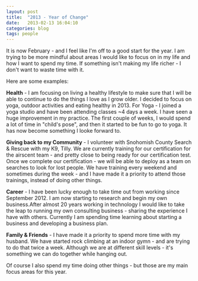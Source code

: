 ```yaml
---
layout: post
title:  "2013 - Year of Change"
date:   2013-02-13 16:04:10
categories: blog
tags: people
---
```


It is now February - and I feel like I'm off to a good start for the year. I am trying to be more mindful about areas I would like to focus on in my life and how I want to spend my time. If something isn't making my life richer - I don't want to waste time with it.

Here are some examples:

**Health** - I am focusing on living a healthy lifestyle to make sure that I will be able to continue to do the things I love as I grow older. I decided to focus on yoga, outdoor activities and eating healthy in 2013. For Yoga - I joined a yoga studio and have been attending classes ~4 days a week. I have seen a huge improvement in my practice. The first couple of weeks, I would spend a lot of time in "child's pose", and then it started to be fun to go to yoga. It has now become something I looke forward to.

**Giving back to my Community** - I volunteer with Snohomish County Search & Rescue with my K9, Tilly. We are currently training for our certification for the airscent team - and pretty close to being ready for our certification test. Once we complete our certification - we will be able to deploy as a team on searches to look for lost people. We have training every weekend and sometimes during the week - and I have made it a priority to attend those trainings, instead of doing other things.

**Career** - I have been lucky enough to take time out from working since September 2012. I am now starting to research and begin my own business.After almost 20 years working in technology I would like to take the leap to running my own consulting business - sharing the experience I have with others. Currently I am spending time learning about starting a business and developing a business plan.

**Family & Friends** - I have made it a priority to spend more time with my husband. We have started rock climbing at an indoor gymn - and are trying to do that twice a week. Although we are at different skill levels - it's something we can do together while hanging out.


Of course I also spend my time doing other things - but those are my main focus areas for this year.
